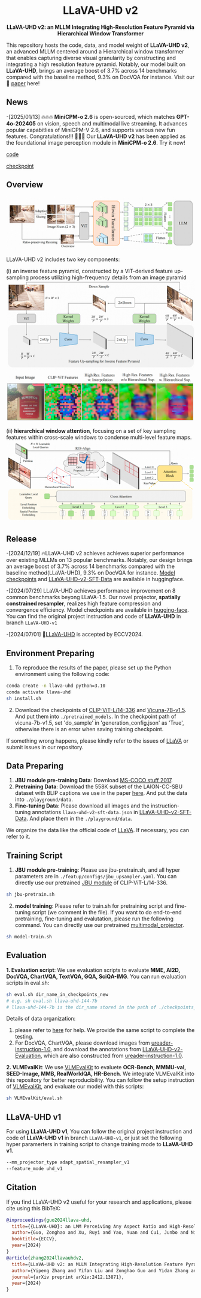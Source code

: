 <div align="center">
  
# LLaVA-UHD v2

**LLaVA-UHD v2: an MLLM Integrating
High-Resolution Feature Pyramid via Hierarchical
Window Transformer**
</div>

This repository hosts the code, data, and model weight of **LLaVA-UHD v2**, an advanced MLLM centered around a Hierarchical window transformer that enables capturing diverse visual granularity by constructing and integrating a high resolution feature pyramid. 
Notably, our model built on **LLaVA-UHD**, brings an average boost of 3.7% across 14 benchmarks compared with the baseline
method, 9.3% on DocVQA for instance. 
Visit our 📃 [paper](https://arxiv.org/pdf/2412.13871) here!

## News
-[2025/01/13] 🔥🔥🔥 **MiniCPM-o 2.6** is open-sourced, which matches **GPT-4o-202405** on vision, speech and multimodal live streaming. It advances popular capabitlies of MiniCPM-V 2.6, and supports various new fun features. Congratulations!!! 🎉🎉🎉 Our **LLaVA-UHD v2** has been applied as the foundational image perception module in  **MiniCPM-o 2.6**. Try it now! 

[code](https://github.com/OpenBMB/MiniCPM-o)

[checkpoint](https://github.com/OpenBMB/MiniCPM-o)

## Overview

![The LLaVA-UHD framework](doc/arch.png)

LLaVA-UHD v2 includes two key components: 

(i) an inverse feature pyramid, constructed by
a ViT-derived feature up-sampling process utilizing high-frequency details from
an image pyramid
![pyramid](doc/pyramid.png)
![jbu-visual](doc/jbu-visual.png)

(ii) **hierarchical window attention**, focusing on a set of
key sampling features within cross-scale windows to condense multi-level feature
maps. ![The Hierarchical Window Attention](doc/HiWin.png)


## Release
-[2024/12/19] 🔥LLaVA-UHD v2 achieves achieves superior
performance over existing MLLMs on 13 popular benchmarks. 
Notably, our design
brings an average boost of 3.7% across 14 benchmarks compared with the baseline
method(LLaVA-UHD), 9.3% on DocVQA for instance.
 [Model checkpoints](https://huggingface.co/YipengZhang/LLaVA-UHD-v2) and [LLaVA-UHD-v2-SFT-Data](https://huggingface.co/datasets/YipengZhang/LLaVA-UHD-v2-SFT-Data) are available in huggingface.

-[2024/07/29] LLaVA-UHD achieves performance improvement on 8 common benchmarks beyong LLaVA-1.5. 
Our novel projector, **spatially constrained resampler**, realizes high feature compression and convergence efficiency. 
Model checkpoints are available in [hugging-face](https://huggingface.co/guozonghao96/llava-uhd-144-13b).
You can find the original project instruction and code of **LLaVA-UHD** in branch `LLaVA-UHD-v1`

-[2024/07/01] 📢[LLaVA-UHD](https://www.ecva.net/papers/eccv_2024/papers_ECCV/papers/11080.pdf) is accepted by ECCV2024.

## Environment Preparing
1. To reproduce the results of the paper, please set up the Python environment using the following code:
```bash
conda create -n llava-uhd python=3.10
conda activate llava-uhd
sh install.sh
```

2. Download the checkpoints of [CLIP-ViT-L/14-336](https://huggingface.co/openai/clip-vit-large-patch14-336) and [Vicuna-7B-v1.5](https://huggingface.co/lmsys/vicuna-7b-v1.5). And put them into ```./pretrained_models```. In the checkpoint path of vicuna-7b-v1.5, set 'do_sample' in 'generation_config.json' as 'True', otherwise there is an error when saving training checkpoint.

If something wrong happens, please kindly refer to the issues of [LLaVA](https://github.com/haotian-liu/LLaVA/issues) 
or submit issues in our repository.

## Data Preparing
1. **JBU module pre-training Data**:
Download [MS-COCO stuff 2017](https://github.com/nightrome/cocostuff).
2. **Pretraining Data**: Download the 558K subset of the LAION-CC-SBU dataset with BLIP captions we use in the paper [here](https://huggingface.co/datasets/liuhaotian/LLaVA-Pretrain).
And put the data into ```./playground/data```. 
3. **Fine-tuning Data**: Please download all images and the instruction-tuning annotations ```llava-uhd-v2-sft-data.json``` in [LLaVA-UHD-v2-SFT-Data](https://huggingface.co/datasets/YipengZhang/LLaVA-UHD-v2-SFT-Data). And place them in the ```./playground/data```.

We organize the data like the official code of [LLaVA](https://github.com/haotian-liu/LLaVA). If necessary, you can refer to it.

## Training Script
1. **JBU module pre-training**:
Please use jbu-pretrain.sh, and all hyper parameters are in ```./featup/configs/jbu_upsampler.yaml```. You can directly use our pretrained [JBU module](https://huggingface.co/YipengZhang/LLaVA-UHD-v2/clip-large-jbu.ckpt) of CLIP-ViT-L/14-336.
```bash
sh jbu-pretrain.sh
```
2. **model training**:
Please refer to train.sh for pretraining script and fine-tuning script (we comment in the file). 
If you want to do end-to-end pretraining, fine-tuning and evalutation, please run the following command.
You can directly use our pretrained [multimodal_projector](https://huggingface.co/YipengZhang/LLaVA-UHD-v2/mm_projector.bin).

```bash
sh model-train.sh
```

## Evaluation
**1. Evaluation script**:
We use evaluation scripts to evaluate **MME, AI2D, DocVQA, ChartVQA, TextVQA, GQA, SciQA-IMG**.
You can run evaluation scripts in eval.sh:
```bash
sh eval.sh dir_name_in_checkpoints_new
# e.g. sh eval.sh llava-uhd-144-7b
# llava-uhd-144-7b is the dir_name stored in the path of ./checkpoints_new
```
Details of data organization:
1. please refer to [here](https://github.com/haotian-liu/LLaVA/blob/main/docs/Evaluation.md) for help.  We provide the same script to complete the testing.
2. For DocVQA, ChartVQA, please download images from [ureader-instruction-1.0](https://huggingface.co/datasets/Mizukiluke/ureader-instruction-1.0), and download the annotations from [LLaVA-UHD-v2-Evaluation](https://huggingface.co/datasets/YipengZhang/LLaVA-UHD-v2-Evaluation), which are also constructed from [ureader-instruction-1.0](https://huggingface.co/datasets/Mizukiluke/ureader-instruction-1.0).

**2. VLMEvalKit**:
We use [VLMEvalKit](https://github.com/open-compass/VLMEvalKit) to evaluete **OCR-Bench, MMMU-val, SEED-Image, MMB, RealWorldQA, HR-Bench**. We integrate VLMEvalKit into this repository for better reproducibility. You can follow the setup instruction of [VLMEvalKit](https://github.com/open-compass/VLMEvalKit), and evaluate our model with this scripts:
```bash
sh VLMEvalKit/eval.sh
```


## LLaVA-UHD v1
For using **LLaVA-UHD v1**, You can follow the original project instruction and code of **LLaVA-UHD v1** in branch `LLaVA-UHD-v1`, or just set the following hyper paramerters in training script to change training mode to **LLaVA-UHD v1**.

```bash
--mm_projector_type adapt_spatial_resampler_v1
--feature_mode uhd_v1
```


## Citation
If you find LLaVA-UHD v2 useful for your research and applications, please cite using this BibTeX:
```bibtex
@inproceedings{guo2024llava-uhd,
  title={{LLaVA-UHD}: an LMM Perceiving Any Aspect Ratio and High-Resolution Images},
  author={Guo, Zonghao and Xu, Ruyi and Yao, Yuan and Cui, Junbo and Ni, Zanlin and Ge, Chunjiang and Chua, Tat-Seng and Liu, Zhiyuan and Huang, Gao},
  booktitle={ECCV},
  year={2024}
}
@article{zhang2024llavauhdv2,
  title={LLaVA-UHD v2: an MLLM Integrating High-Resolution Feature Pyramid via Hierarchical Window Transformer},
  author={Yipeng Zhang and Yifan Liu and Zonghao Guo and Yidan Zhang and Xuesong Yang and Chi Chen and Jun Song and Bo Zheng and Yuan Yao and Zhiyuan Liu and Tat-Seng Chua and Maosong Sun},
  journal={arXiv preprint arXiv:2412.13871},
  year={2024}
}
```


